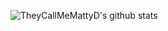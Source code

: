 

![TheyCallMeMattyD's github stats](https://github-readme-stats.vercel.app/api?username=TheyCallMeMattyD&show_icons=true&theme=onedark)
